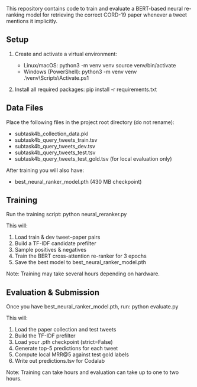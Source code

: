 
This repository contains code to train and evaluate a BERT-based neural re-ranking model
for retrieving the correct CORD-19 paper whenever a tweet mentions it implicitly.

Setup
-----
1. Create and activate a virtual environment:
   - Linux/macOS:
       python3 -m venv venv
       source venv/bin/activate
   - Windows (PowerShell):
       python3 -m venv venv
       .\\venv\\Scripts\\Activate.ps1

2. Install all required packages:
      pip install -r requirements.txt

Data Files
----------
Place the following files in the project root directory (do not rename):
  - subtask4b_collection_data.pkl
  - subtask4b_query_tweets_train.tsv
  - subtask4b_query_tweets_dev.tsv
  - subtask4b_query_tweets_test.tsv
  - subtask4b_query_tweets_test_gold.tsv   (for local evaluation only)

After training you will also have:
  - best_neural_ranker_model.pth   (430 MB checkpoint)

Training
--------
Run the training script:
    python neural_reranker.py

This will:
  1. Load train & dev tweet–paper pairs
  2. Build a TF-IDF candidate prefilter
  3. Sample positives & negatives
  4. Train the BERT cross-attention re-ranker for 3 epochs
  5. Save the best model to best_neural_ranker_model.pth

Note: Training may take several hours depending on hardware.

Evaluation & Submission
-----------------------
Once you have best_neural_ranker_model.pth, run:
    python evaluate.py

This will:
  1. Load the paper collection and test tweets
  2. Build the TF-IDF prefilter
  3. Load your .pth checkpoint (strict=False)
  4. Generate top-5 predictions for each tweet
  5. Compute local MRR@5 against test gold labels
  6. Write out predictions.tsv for Codalab

Note: Training can take hours and evaluation can take up to one to two hours.
